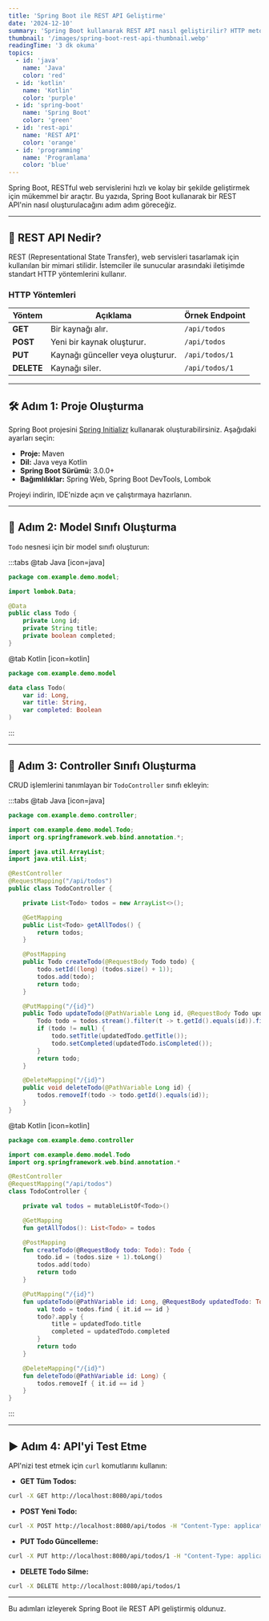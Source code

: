 ```yaml
---
title: 'Spring Boot ile REST API Geliştirme'
date: '2024-12-10'
summary: 'Spring Boot kullanarak REST API nasıl geliştirilir? HTTP metodları, JSON veri işleme, Lombok entegrasyonu ve curl ile test etme.'
thumbnail: '/images/spring-boot-rest-api-thumbnail.webp'
readingTime: '3 dk okuma'
topics:
  - id: 'java'
    name: 'Java'
    color: 'red'
  - id: 'kotlin'
    name: 'Kotlin'
    color: 'purple'
  - id: 'spring-boot'
    name: 'Spring Boot'
    color: 'green'
  - id: 'rest-api'
    name: 'REST API'
    color: 'orange'
  - id: 'programming'
    name: 'Programlama'
    color: 'blue'
---
```


Spring Boot, RESTful web servislerini hızlı ve kolay bir şekilde geliştirmek için mükemmel bir araçtır. Bu yazıda, Spring Boot kullanarak bir REST API'nin nasıl oluşturulacağını adım adım göreceğiz.

---

## 🌟 REST API Nedir?

REST (Representational State Transfer), web servisleri tasarlamak için kullanılan bir mimari stilidir. İstemciler ile sunucular arasındaki iletişimde standart HTTP yöntemlerini kullanır.

### **HTTP Yöntemleri**

| **Yöntem** | **Açıklama**                      | **Örnek Endpoint** |
| ---------- | --------------------------------- | ------------------ |
| **GET**    | Bir kaynağı alır.                 | `/api/todos`       |
| **POST**   | Yeni bir kaynak oluşturur.        | `/api/todos`       |
| **PUT**    | Kaynağı günceller veya oluşturur. | `/api/todos/1`     |
| **DELETE** | Kaynağı siler.                    | `/api/todos/1`     |

---

## 🛠️ Adım 1: Proje Oluşturma

Spring Boot projesini [Spring Initializr](https://start.spring.io/) kullanarak oluşturabilirsiniz. Aşağıdaki ayarları seçin:

- **Proje:** Maven
- **Dil:** Java veya Kotlin
- **Spring Boot Sürümü:** 3.0.0+
- **Bağımlılıklar:** Spring Web, Spring Boot DevTools, Lombok

Projeyi indirin, IDE'nizde açın ve çalıştırmaya hazırlanın.

---

## 📖 Adım 2: Model Sınıfı Oluşturma

`Todo` nesnesi için bir model sınıfı oluşturun:

:::tabs
@tab Java [icon=java]

```java
package com.example.demo.model;

import lombok.Data;

@Data
public class Todo {
    private Long id;
    private String title;
    private boolean completed;
}
```

@tab Kotlin [icon=kotlin]

```kotlin
package com.example.demo.model

data class Todo(
    var id: Long,
    var title: String,
    var completed: Boolean
)
```

:::

---

## 📘 Adım 3: Controller Sınıfı Oluşturma

CRUD işlemlerini tanımlayan bir `TodoController` sınıfı ekleyin:

:::tabs
@tab Java [icon=java]

```java
package com.example.demo.controller;

import com.example.demo.model.Todo;
import org.springframework.web.bind.annotation.*;

import java.util.ArrayList;
import java.util.List;

@RestController
@RequestMapping("/api/todos")
public class TodoController {

    private List<Todo> todos = new ArrayList<>();

    @GetMapping
    public List<Todo> getAllTodos() {
        return todos;
    }

    @PostMapping
    public Todo createTodo(@RequestBody Todo todo) {
        todo.setId((long) (todos.size() + 1));
        todos.add(todo);
        return todo;
    }

    @PutMapping("/{id}")
    public Todo updateTodo(@PathVariable Long id, @RequestBody Todo updatedTodo) {
        Todo todo = todos.stream().filter(t -> t.getId().equals(id)).findFirst().orElse(null);
        if (todo != null) {
            todo.setTitle(updatedTodo.getTitle());
            todo.setCompleted(updatedTodo.isCompleted());
        }
        return todo;
    }

    @DeleteMapping("/{id}")
    public void deleteTodo(@PathVariable Long id) {
        todos.removeIf(todo -> todo.getId().equals(id));
    }
}
```

@tab Kotlin [icon=kotlin]

```kotlin
package com.example.demo.controller

import com.example.demo.model.Todo
import org.springframework.web.bind.annotation.*

@RestController
@RequestMapping("/api/todos")
class TodoController {

    private val todos = mutableListOf<Todo>()

    @GetMapping
    fun getAllTodos(): List<Todo> = todos

    @PostMapping
    fun createTodo(@RequestBody todo: Todo): Todo {
        todo.id = (todos.size + 1).toLong()
        todos.add(todo)
        return todo
    }

    @PutMapping("/{id}")
    fun updateTodo(@PathVariable id: Long, @RequestBody updatedTodo: Todo): Todo? {
        val todo = todos.find { it.id == id }
        todo?.apply {
            title = updatedTodo.title
            completed = updatedTodo.completed
        }
        return todo
    }

    @DeleteMapping("/{id}")
    fun deleteTodo(@PathVariable id: Long) {
        todos.removeIf { it.id == id }
    }
}
```

:::

---

## ▶️ Adım 4: API'yi Test Etme

API'nizi test etmek için `curl` komutlarını kullanın:

- **GET Tüm Todos:**

```bash
curl -X GET http://localhost:8080/api/todos
```

- **POST Yeni Todo:**

```bash
curl -X POST http://localhost:8080/api/todos -H "Content-Type: application/json" -d '{"title": "New Todo", "completed": false}'
```

- **PUT Todo Güncelleme:**

```bash
curl -X PUT http://localhost:8080/api/todos/1 -H "Content-Type: application/json" -d '{"title": "Updated Todo", "completed": true}'
```

- **DELETE Todo Silme:**

```bash
curl -X DELETE http://localhost:8080/api/todos/1
```

---

Bu adımları izleyerek Spring Boot ile REST API geliştirmiş oldunuz.
